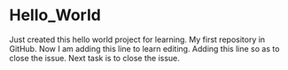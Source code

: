 # Hello_World
Just created this hello world project for learning. My first repository in GitHub.
Now I am adding this line to learn editing.
Adding this line so as to close the issue. Next task is to close the issue.
